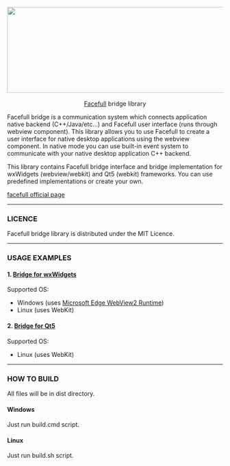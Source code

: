 <p align="center">
    <img width="600" height="200" src="https://nickware.group/repository/products/ff/logonew_t.png"><br><br>
    <a href="https://github.com/nickware44/facefull">Facefull</a> bridge library
</p>

Facefull bridge is a communication system which connects application native backend (C++/Java/etc...) and Facefull user interface (runs through webview component). 
This library allows you to use Facefull to create a user interface for native desktop applications using the webview component. In native mode you can use built-in event system to communicate with your native desktop application C++ backend.

This library contains Facefull bridge interface and bridge implementation for wxWidgets (webview/webkit) and Qt5 (webkit) frameworks.
You can use predefined implementations or create your own.

[facefull official page](https://nickware.group/products/facefull)

----------------------------------------------------------------
### LICENCE
Facefull bridge library is distributed under the MIT Licence.

----------------------------------------------------------------
### USAGE EXAMPLES
#### 1. [Bridge for wxWidgets](examples/wxwidgets)

Supported OS:
- Windows (uses [Microsoft Edge WebView2 Runtime](https://developer.microsoft.com/en-us/microsoft-edge/webview2?form=MA13LH&cs=578062562))
- Linux (uses WebKit)

#### 2. [Bridge for Qt5](examples/qt5webkit)

Supported OS:
- Linux (uses WebKit)

----------------------------------------------------------------
### HOW TO BUILD
All files will be in dist directory.
#### Windows
Just run build.cmd script.

#### Linux
Just run build.sh script.
